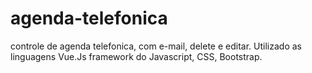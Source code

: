 # agenda-telefonica
controle de agenda telefonica, com e-mail, delete e editar. Utilizado as linguagens Vue.Js framework do Javascript, CSS, Bootstrap.

